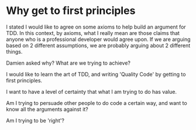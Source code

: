 # Why get to first principles

I stated I would like to agree on some axioms to help build an argument for TDD. In this context, by axioms, what I really mean are those claims that anyone who is a professional developer would agree upon. If we are arguing based on 2 different assumptions, we are probably arguing about 2 different things.

Damien asked why? What are we trying to achieve?

I would like to learn the art of TDD, and writing 'Quality Code' by getting to first principles.

I want to have a level of certainty that what I am trying to do has value.

Am I trying to persuade other people to do code a certain way, and want to know all the arguments against it?

Am I trying to be 'right'?